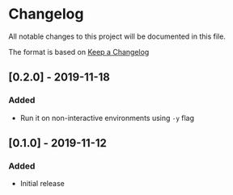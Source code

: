# Changelog
All notable changes to this project will be documented in this file.

The format is based on [Keep a Changelog](https://keepachangelog.com/en/1.0.0/)

## [0.2.0] - 2019-11-18
### Added
- Run it on non-interactive environments using `-y` flag

## [0.1.0] - 2019-11-12
### Added
- Initial release
